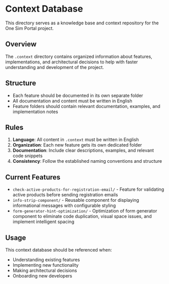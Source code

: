 # Context Database

This directory serves as a knowledge base and context repository for the One Sim Portal project.

## Overview

The `.context` directory contains organized information about features, implementations, and architectural decisions to help with faster understanding and development of the project.

## Structure

- Each feature should be documented in its own separate folder
- All documentation and content must be written in English
- Feature folders should contain relevant documentation, examples, and implementation notes

## Rules

1. **Language**: All content in `.context` must be written in English
2. **Organization**: Each new feature gets its own dedicated folder
3. **Documentation**: Include clear descriptions, examples, and relevant code snippets
4. **Consistency**: Follow the established naming conventions and structure

## Current Features

- `check-active-products-for-registration-email/` - Feature for validating active products before sending registration emails
- `info-strip-component/` - Reusable component for displaying informational messages with configurable styling
- `form-generator-hint-optimization/` - Optimization of form generator component to eliminate code duplication, visual space issues, and implement intelligent spacing

## Usage

This context database should be referenced when:
- Understanding existing features
- Implementing new functionality
- Making architectural decisions
- Onboarding new developers 